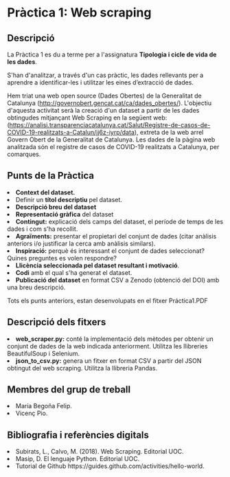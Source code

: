 # Pràctica 1: Web scraping

## Descripció

La Pràctica 1 es du a terme per a l'assignatura <b>Tipologia i cicle de vida de les dades</b>. 

S'han d'analitzar, a través d'un cas pràctic, les dades rellevants per a aprendre a identificar-les i 
utilitzar les eines d’extracció de dades.

Hem triat una web open source (Dades Obertes) de la Generalitat de Catalunya (http://governobert.gencat.cat/ca/dades_obertes/). 
L'objectiu d'aquesta activitat serà la creació d'un dataset a partir de les dades obtingudes mitjançant Web Scraping en la següent web: 
(https://analisi.transparenciacatalunya.cat/Salut/Registre-de-casos-de-COVID-19-realitzats-a-Catalun/jj6z-iyrp/data), extreta de la web arrel Govern Obert de la Generalitat de Catalunya.
Les dades de la pàgina web analitzada són el registre de casos de COVID-19 realitzats a Catalunya, per comarques.

## Punts de la Pràctica

<li> <b>Context del dataset.</b> 
<li> Definir un <b>títol descriptiu </b>pel dataset. </li>
<li> <b>Descripció breu del dataset</b></li>
<li> <b>Representació gràfica</b> del dataset</li>
<li> <b>Contingut:</b> explicació dels camps del dataset, el període de temps de les dades i com s'ha recollit. </li>
<li> <b>Agraïments:</b> presentar el propietari del conjunt de dades (citar anàlisis anteriors i/o justificar la cerca amb anàlisis similars). </li>
<li> <b>Inspiració:</b> perquè és interessant el conjunt de dades seleccionat? Quines preguntes es volen respondre? </li>
<li> <b>Llicència seleccionada pel dataset resultant i motivació</b>.</li>
<li> <b>Codi</b> amb el qual s'ha generat el dataset. </li>
<li> <b>Publicació del dataset</b> en format CSV a Zenodo (obtenció del DOI) amb una breu descripció. </li>

Tots els punts anteriors, estan desenvolupats en el fitxer Práctica1.PDF

## Descripció dels fitxers

<li> <b>web_scraper.py:</b> conté la implementació dels mètodes per obtenir un conjunt de dades de la web indicada anteriorment. Utilitza les llibreries BeautifulSoup i Selenium. </li>
<li> <b>json_to_csv.py:</b> genera un fitxer en format CSV a partir del JSON obtingut del web scraping. Utilitza la llibreria Pandas. </li>

## Membres del grup de treball

<li>Maria Begoña Felip. </li>
<li>Vicenç Pio. </li>

## Bibliografia i referències digitals

<li> Subirats, L., Calvo, M. (2018). Web Scraping. Editorial UOC. </li>
<li> Masip, D. El lenguaje Python. Editorial UOC. </li>
<li> Tutorial de Github https://guides.github.com/activities/hello-world. </li>
